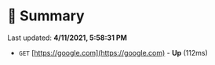 # 📖 Summary
Last updated: **4/11/2021, 5:58:31 PM**

- `GET` [https://google.com](https://google.com) - **Up** (112ms)
